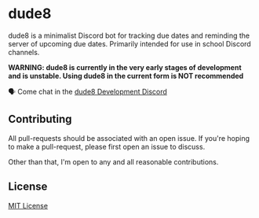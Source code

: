# dude8

dude8 is a minimalist Discord bot for tracking due dates and reminding the server of upcoming due dates.
Primarily intended for use in school Discord channels.

**WARNING: dude8 is currently in the very early stages of development and is unstable. Using dude8 in the current form is NOT recommended**

🗣 Come chat in the [dude8 Development Discord](https://discord.gg/hyBeJnt)

## Contributing
All pull-requests should be associated with an open issue. If you're hoping to make a pull-request, please first open an issue to discuss.

Other than that, I'm open to any and all reasonable contributions.

## License

[MIT License](https://opensource.org/licenses/MIT)
